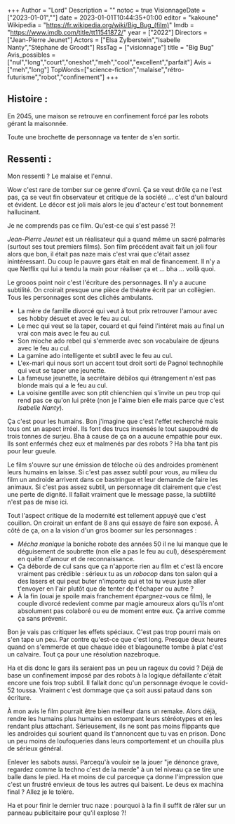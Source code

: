 +++
Author = "Lord"
Description = ""
notoc = true
VisionnageDate = ["2023-01-01",""]
date = 2023-01-01T10:44:35+01:00
editor = "kakoune"
Wikipedia = "https://fr.wikipedia.org/wiki/Big_Bug_(film)"
Imdb = "https://www.imdb.com/title/tt11541872/"
year = ["2022"]
Directors = ["Jean-Pierre Jeunet"]
Actors = ["Elsa Zylberstein","Isabelle Nanty","Stéphane de Groodt"]
RssTag = ["visionnage"]
title = "Big Bug"
Avis_possibles = ["nul","long","court","oneshot","meh","cool","excellent","parfait"]
Avis = ["meh","long"]
TopWords=["science-fiction","malaise","rétro-futurisme","robot","confinement"]
+++
## Histoire :
En 2045, une maison se retrouve en confinement forcé par les robots gérant la maisonnée.

Toute une brochette de personnage va tenter de s'en sortir.

## Ressenti :
Mon ressenti ?
Le malaise et l'ennui.

Wow c'est rare de tomber sur ce genre d'ovni.
Ça se veut drôle ça ne l'est pas, ça se veut fin observateur et critique de la société … c'est d'un balourd et évident.
Le décor est joli mais alors le jeu d'acteur c'est tout bonnement hallucinant.

Je ne comprends pas ce film.
Qu'est-ce qui s'est passé ?!

*Jean-Pierre Jeunet* est un réalisateur qui a quand même un sacré palmarès (surtout ses tout premiers films).
Son film précédent avait fait un joli four alors que bon, il était pas naze mais c'est vrai que c'était assez inintéressant.
Du coup le pauvre gars était en mal de financement.
Il n'y a que Netflix qui lui a tendu la main pour réaliser ça et … bha … voilà quoi.

Le grooos point noir c'est l'écriture des personnages.
Il n'y a aucune subtilité.
On croirait presque une pièce de théatre écrit par un collègien.
Tous les personnages sont des clichés ambulants.
  - La mère de famille divorcé qui veut à tout prix retrouver l'amour avec ses hobby désuet et avec le feu au cul.
  - Le mec qui veut se la taper, couard et qui feind l'intéret mais au final un vrai con mais avec le feu au cul.
  - Son mioche ado rebel qui s'emmerde avec son vocabulaire de djeuns avec le feu au cul.
  - La gamine ado intelligente et subtil avec le feu au cul.
  - L'ex-mari qui nous sort un accent tout droit sorti de Pagnol technophile qui veut se taper une jeunette.
  - La fameuse jeunette, la secrétaire débilos qui étrangement n'est pas blonde mais qui a le feu au cul.
  - La voisine gentille avec son ptit chienchien qui s'invite un peu trop qui rend pas ce qu'on lui prête (non je l'aime bien elle mais parce que c'est *Isabelle Nanty*).

Ça c'est pour les humains.
Bon j'imagine que c'est l'effet recherché mais tous ont un aspect irréel.
Ils font des trucs insensés le tout saupoudré de trois tonnes de surjeu.
Bha à cause de ça on a aucune empathie pour eux.
Ils sont enfermés chez eux et malmenés par des robots ?
Ha bha tant pis pour leur gueule.

Le film s'ouvre sur une émission de téloche où des androides promènent leurs humains en laisse.
Si c'est pas assez subtil pour vous, au milieu du film un androide arrivent dans ce bastringue et leur demande de faire les animaux.
Si c'est pas assez subtil, un personnage dit clairement que c'est une perte de dignité.
Il fallait vraiment que le message passe, la subtilité n'est pas de mise ici.

Tout l'aspect critique de la modernité est tellement appuyé que c'est couillon.
On croirait un enfant de 8 ans qui essaye de faire son exposé.
À côté de ça, on a la vision d'un gros boomer sur les personnages :
  - *Mécha monique* la boniche robote des années 50 il ne lui manque que le déguisement de soubrette (non elle a pas le feu au cul), désespérement en quête d'amour et de reconnaissance.
  - Ça déborde de cul sans que ça n'apporte rien au film et c'est là encore vraiment pas crédible : sérieux tu as un *robocop* dans ton salon qui a des lasers et qui peut buter n'importe qui et toi tu veux juste aller t'envoyer en l'air plutôt que de tenter de t'échaper ou autre ?
  - À la fin (ouai je spoile mais franchement épargnez-vous ce film), le couple divorcé redevient comme par magie amoureux alors qu'ils n'ont absolument pas colaboré ou eu de moment entre eux. Ça arrive comme ça sans prévenir.

Bon je vais pas critiquer les effets spéciaux.
C'est pas trop pourri mais on s'en tape un peu.
Par contre qu'est-ce que c'est long.
Presque deux heures quand on s'emmerde et que chaque idée et blagounette tombe à plat c'est un calvaire.
Tout ça pour une résolution nazebroque.

Ha et dis donc le gars ils seraient pas un peu un rageux du covid ?
Déjà de base un confinement imposé par des robots à la logique défaillante c'était encore une fois trop subtil.
Il fallait donc qu'un personnage évoque le covid-52 toussa.
Vraiment c'est dommage que ça soit aussi pataud dans son écriture.

À mon avis le film pourrait être bien meilleur dans un remake.
Alors déjà, rendre les humains plus humains en estompant leurs stéréotypes et en les rendant plus attachant.
Sérieusement, ils ne sont pas moins flippants que les androides qui sourient quand ils t'annoncent que tu vas en prison.
Donc un peu moins de loufoqueries dans leurs comportement et un chouilla plus de sérieux général.

Enlever les sabots aussi.
Parcequ'à vouloir se la jouer "je dénonce grave, regardez comme la techno c'est de la merde" à un tel niveau ça se tire une balle dans le pied.
Ha et moins de cul parceque ça donne l'impression que c'est un frustré envieux de tous les autres qui baisent.
Le deus ex machina final ?
Allez je le tolère.

Ha et pour finir le dernier truc naze : pourquoi à la fin il suffit de râler sur un panneau publicitaire pour qu'il explose ?!
